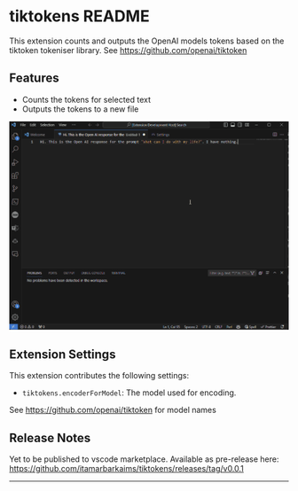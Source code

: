 # tiktokens README

This extension counts and outputs the OpenAI models tokens based on the tiktoken tokeniser library.
See https://github.com/openai/tiktoken

## Features

- Counts the tokens for selected text
- Outputs the tokens to a new file

![Output tokens](images/tiktokens_extension.gif)

## Extension Settings

This extension contributes the following settings:
* `tiktokens.encoderForModel`: The model used for encoding.

See https://github.com/openai/tiktoken for model names

## Release Notes
Yet to be published to vscode marketplace. Available as pre-release here:
https://github.com/itamarbarkaims/tiktokens/releases/tag/v0.0.1

---
